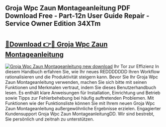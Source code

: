 ## Groja Wpc Zaun Montageanleitung PDF Download Free - Part-12n User Guide Repair - Service Owner Edition 34XTm

# <h2><a href="http://df6k437.blite.top/?on=Groja+Wpc+Zaun+Montageanleitung">🔗Download 👉🔴 Groja Wpc Zaun Montageanleitung</a></h2>

[![Groja Wpc Zaun Montageanleitung new download](https://i.imgur.com/lujVjoI.png)](http://df6k437.blite.top/?on=Groja+Wpc+Zaun+Montageanleitung)
Ihr Tor zur Effizienz In diesem Handbuch erfahren Sie, wie Ihr neues REDDDDDDD Ihren Workflow rationalisieren und die Produktivität steigern kann. Bevor Sie Ihr Groja Wpc Zaun Montageanleitung verwenden, machen Sie sich bitte mit seinen Funktionen und Merkmalen vertraut, indem Sie dieses Benutzerhandbuch lesen. Es enthält klare Anweisungen für Installation, Einrichtung und Betrieb sowie Tipps zur Fehlerbehebung bei häufig auftretenden Problemen. Mit Funktionen wie der Funktionsliste können Sie mit Ihrem neuen Groja Wpc Zaun Montageanleitung außergewöhnliche Ergebnisse erzielen. Engagierter Kundensupport Groja Wpc Zaun MontageanleitungDD. Wir sind bestrebt, Sie persönlich und zeitnah zu unterstützen.
